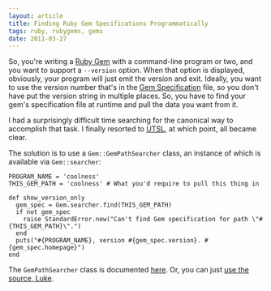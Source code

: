 ```yaml
---
layout: article
title: Finding Ruby Gem Specifications Programmatically
tags: ruby, rubygems, gems
date: 2011-03-27
---
```


So, you're writing a [Ruby Gem][] with a command-line program or two, and
you want to support a `--version` option. When that option is displayed,
obviously, your program will just emit the version and exit. Ideally, you
want to use the version number that's in the [Gem Specification][] file, so
you don't have put the version string in multiple places. So, you have to
find your gem's specification file at runtime and pull the data you want
from it.

I had a surprisingly difficult time searching for the canonical way to
accomplish that task. I finally resorted to [UTSL][], at which point, all
became clear.

The solution is to use a `Gem::GemPathSearcher` class, an instance of which
is available via `Gem::searcher`:

    PROGRAM_NAME = 'coolness'
    THIS_GEM_PATH = 'coolness' # What you'd require to pull this thing in

    def show_version_only
      gem_spec = Gem.searcher.find(THIS_GEM_PATH)
      if not gem_spec
        raise StandardError.new("Can't find Gem specification for path \"#{THIS_GEM_PATH}\".")
      end
      puts("#{PROGRAM_NAME}, version #{gem_spec.version}. #{gem_spec.homepage}")
    end

The `GemPathSearcher` class is documented
[here](http://rubygems.rubyforge.org/rubygems-update/Gem/GemPathSearcher.html).
Or, you can just [use the source, Luke](https://github.com/rubygems/rubygems/blob/master/lib/rubygems/gem_path_searcher.rb).

[Ruby Gem]: https://rubygems.org/
[Gem Specification]: http://docs.rubygems.org/read/chapter/20
[UTSL]: http://www.catb.org/jargon/html/U/UTSL.html
